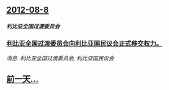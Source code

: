 ## [2012-08-8](/news/2012/08/8/index.md)

##### 利比亚全国过渡委员会
### [ 利比亚全国过渡委员会向利比亚国民议会正式移交权力。](/news/2012/08/8/利比亚全国过渡委员会向利比亚国民议会正式移交权力.md)
_消息: 利比亚全国过渡委员会, 利比亚国民议会_

## [前一天...](/news/2012/08/6/index.md)

